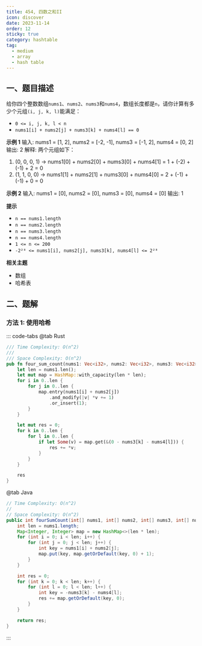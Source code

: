 ```yaml
---
title: 454, 四数之和II
icon: discover
date: 2023-11-14
order: 12
sticky: true
category: hashtable
tag: 
  - medium
  - array
  - hash table
---
```


## 一、题目描述
给你四个整数数组`nums1`、`nums2`、`nums3`和`nums4`，数组长度都是`n`，请你计算有多少个元组`(i, j, k, l)`能满足：
- `0 <= i, j, k, l < n`
- `nums1[i] + nums2[j] + nums3[k] + nums4[l] == 0`


**示例 1**
输入: nums1 = [1, 2], nums2 = [-2, -1], nums3 = [-1, 2], nums4 = [0, 2]
输出: 2
解释: 两个元组如下：
1. (0, 0, 0, 1) -> nums1[0] + nums2[0] + nums3[0] + nums4[1] = 1 + (-2) + (-1) + 2 = 0
2. (1, 1, 0, 0) -> nums1[1] + nums2[1] + nums3[0] + nums4[0] = 2 + (-1) + (-1) + 0 = 0

**示例 2**
输入: nums1 = [0], nums2 = [0], nums3 = [0], nums4 = [0]
输出: 1

**提示**
- `n == nums1.length`
- `n == nums2.length`
- `n == nums3.length`
- `n == nums4.length` 
- `1 <= n <= 200`
- `-2²⁸ <= nums1[i], nums2[j], nums3[k], nums4[l] <= 2²⁸`

**相关主题**
- 数组
- 哈希表


## 二、题解
### 方法 1: 使用哈希
::: code-tabs
@tab Rust
```rust
/// Time Complexity: O(n^2)
///
/// Space Complexity: O(n^2)
pub fn four_sum_count(nums1: Vec<i32>, nums2: Vec<i32>, nums3: Vec<i32>, nums4: Vec<i32>) -> i32 {
    let len = nums1.len();
    let mut map = HashMap::with_capacity(len * len);
    for i in 0..len {
        for j in 0..len {
            map.entry(nums1[i] + nums2[j])
                .and_modify(|v| *v += 1)
                .or_insert(1);
        }
    }

    let mut res = 0;
    for k in 0..len {
        for l in 0..len {
            if let Some(v) = map.get(&(0 - nums3[k] - nums4[l])) {
                res += *v;
            }
        }
    }

    res
}
```

@tab Java
```java
// Time Complexity: O(n^2)
//
// Space Complexity: O(n^2)
public int fourSumCount(int[] nums1, int[] nums2, int[] nums3, int[] nums4) {
    int len = nums1.length;
    Map<Integer, Integer> map = new HashMap<>(len * len);
    for (int i = 0; i < len; i++) {
        for (int j = 0; j < len; j++) {
            int key = nums1[i] + nums2[j];
            map.put(key, map.getOrDefault(key, 0) + 1);
        }
    }

    int res = 0;
    for (int k = 0; k < len; k++) {
        for (int l = 0; l < len; l++) {
            int key = -nums3[k] - nums4[l];
            res += map.getOrDefault(key, 0);
        }
    }

    return res;
}
```
:::
